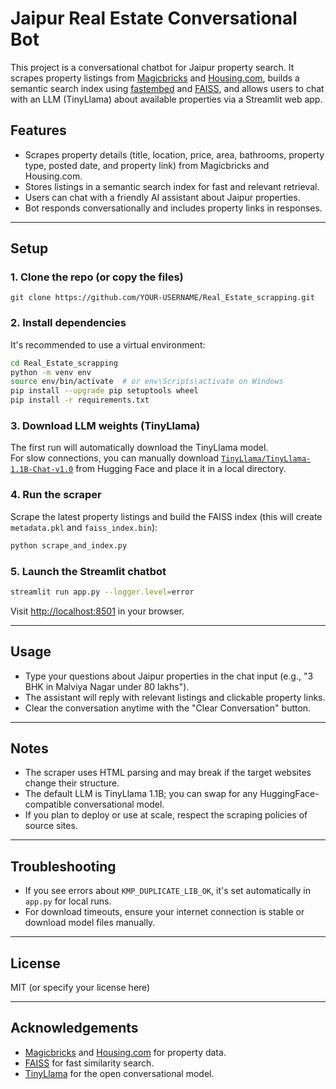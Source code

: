 # Jaipur Real Estate Conversational Bot

This project is a conversational chatbot for Jaipur property search. It scrapes property listings from [Magicbricks](https://www.magicbricks.com/) and [Housing.com](https://housing.com/), builds a semantic search index using [fastembed](https://github.com/huggingface/fastembed) and [FAISS](https://github.com/facebookresearch/faiss), and allows users to chat with an LLM (TinyLlama) about available properties via a Streamlit web app.

## Features

- Scrapes property details (title, location, price, area, bathrooms, property type, posted date, and property link) from Magicbricks and Housing.com.
- Stores listings in a semantic search index for fast and relevant retrieval.
- Users can chat with a friendly AI assistant about Jaipur properties.
- Bot responds conversationally and includes property links in responses.

---

## Setup

### 1. Clone the repo (or copy the files)

```
git clone https://github.com/YOUR-USERNAME/Real_Estate_scrapping.git

```

### 2. Install dependencies

It's recommended to use a virtual environment:
```sh
cd Real_Estate_scrapping
python -m venv env
source env/bin/activate  # or env\Scripts\activate on Windows
pip install --upgrade pip setuptools wheel
pip install -r requirements.txt
```

### 3. Download LLM weights (TinyLlama)

The first run will automatically download the TinyLlama model.  
For slow connections, you can manually download [`TinyLlama/TinyLlama-1.1B-Chat-v1.0`](https://huggingface.co/TinyLlama/TinyLlama-1.1B-Chat-v1.0) from Hugging Face and place it in a local directory.

### 4. Run the scraper

Scrape the latest property listings and build the FAISS index (this will create `metadata.pkl` and `faiss_index.bin`):

```sh
python scrape_and_index.py
```

### 5. Launch the Streamlit chatbot

```sh
streamlit run app.py --logger.level=error
```

Visit [http://localhost:8501](http://localhost:8501) in your browser.

---

## Usage

- Type your questions about Jaipur properties in the chat input (e.g., "3 BHK in Malviya Nagar under 80 lakhs").
- The assistant will reply with relevant listings and clickable property links.
- Clear the conversation anytime with the "Clear Conversation" button.

---

## Notes

- The scraper uses HTML parsing and may break if the target websites change their structure.
- The default LLM is TinyLlama 1.1B; you can swap for any HuggingFace-compatible conversational model.
- If you plan to deploy or use at scale, respect the scraping policies of source sites.

---

## Troubleshooting

- If you see errors about `KMP_DUPLICATE_LIB_OK`, it's set automatically in `app.py` for local runs.
- For download timeouts, ensure your internet connection is stable or download model files manually.

---

## License

MIT (or specify your license here)

---

## Acknowledgements

- [Magicbricks](https://magicbricks.com) and [Housing.com](https://housing.com) for property data.
- [FAISS](https://github.com/facebookresearch/faiss) for fast similarity search.
- [TinyLlama](https://huggingface.co/TinyLlama) for the open conversational model.